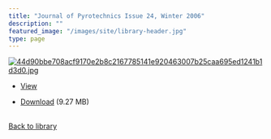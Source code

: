 ```yaml
---
title: "Journal of Pyrotechnics Issue 24, Winter 2006"
description: ""
featured_image: "/images/site/library-header.jpg"
type: page
---
```


<a href="https://drive.google.com/file/d/1rGMxfYmdPqEaxMQlvRzG-MrljXXv7aUU/view" target="_blank">![44d90bbe708acf9170e2b8c2167785141e920463007b25caa695ed1241b1d3d0.jpg](/images/library/44d90bbe708acf9170e2b8c2167785141e920463007b25caa695ed1241b1d3d0.jpg)</a>
* <a href="https://drive.google.com/file/d/1rGMxfYmdPqEaxMQlvRzG-MrljXXv7aUU/view" target="_blank">View</a>

* [Download](https://drive.google.com/uc?export=download&id=1rGMxfYmdPqEaxMQlvRzG-MrljXXv7aUU) (9.27 MB)

<br />[Back to library](/library/)
